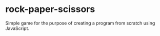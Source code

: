 # rock-paper-scissors
Simple game for the purpose of creating a program from scratch using JavaScript.
